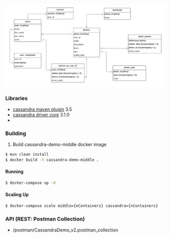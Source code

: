 ![Alt text](/src/main/resources/cassandra/diagram.png?raw=true "Modeling Diagram")

### Libraries
* [cassandra maven plugin] 3.5
* [cassandra driver core] 3.1.0
* [cassandra driver mapping core]: 3.1.0


[cassandra maven plugin]: <https://mvnrepository.com/artifact/org.codehaus.mojo/cassandra-maven-plugin/3.5>
[cassandra driver core]: <https://mvnrepository.com/artifact/com.datastax.cassandra/cassandra-driver-core/3.1.0>
[cassandra driver mapping core]: <https://mvnrepository.com/artifact/com.datastax.cassandra/cassandra-driver-mapping/3.1.0>


### Building
1) Build cassandra-demo-middle docker image
```sh
$ mvn clean install
$ docker build -t cassandra-demo-middle .
```

#### Running
```sh
$ docker-compose up -d
```

#### Scaling Up
```sh
$ docker-compose scale middle={nContainers} cassandra={nContainers}
```

### API (REST: Postman Collection)
* /postman/CassandraDemo_v2.postman_collection
